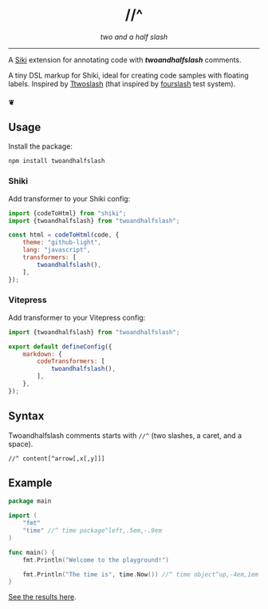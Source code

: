 <div align="center">

<h1>//^</h1>
<i>two and a half slash</i>
</div>

---

A [Siki](https://siki.dev) extension for annotating code with
_**twoandhalfslash**_ comments.

A tiny DSL markup for Shiki, ideal for creating code samples with floating labels.
Inspired by [Ttwoslash](https://twoslash.netlify.app/) (that inspired
by [fourslash](https://github.com/orta/typescript-notes/blob/master/systems/testing/fourslash.md) test system).

#### ❦

## Usage

Install the package:

```shell
npm install twoandhalfslash
```

### Shiki

Add transformer to your Shiki config:

```javascript
import {codeToHtml} from "shiki";
import {twoandhalfslash} from "twoandhalfslash";

const html = codeToHtml(code, {
    theme: "github-light",
    lang: "javascript",
    transformers: [
        twoandhalfslash(),
    ],
});
```

### Vitepress

Add transformer to your Vitepress config:

```javascript
import {twoandhalfslash} from "twoandhalfslash";

export default defineConfig({
    markdown: {
        codeTransformers: [
            twoandhalfslash(),
        ],
    },
});
```

## Syntax

Twoandhalfslash comments starts with `//^` (two slashes, a caret, and a space).

    //^ content[^arrow[,x[,y]]]

## Example

```go
package main

import (
	"fmt"
	"time" //^ time package^left,.5em,-.9em
)

func main() {
	fmt.Println("Welcome to the playground!")

	fmt.Println("The time is", time.Now()) //^ time object^up,-4em,1em
}

```

[See the results here](https://ziv.github.io/twoandhalfslash/).

